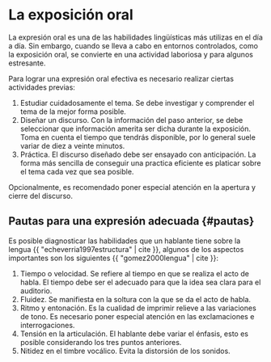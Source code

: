 # La exposición oral

La expresión  oral es  una de las  habilidades lingüísticas más  utilizas en  el día a  día. Sin
embargo, cuando se lleva  a cabo en entornos controlados, como la  exposición oral, se convierte
en una actividad laboriosa y para algunos estresante.

Para lograr una expresión oral efectiva es necesario realizar ciertas actividades previas:

1. Estudiar cuidadosamente  el tema. Se debe investigar  y comprender el tema de  la mejor forma
   posible.
2. Diseñar  un  discurso. Con  la  información  del  paso  anterior, se  debe  seleccionar  que
   información amerita  ser dicha durante  la exposición. Toma en  cuenta el tiempo  que tendrás
   disponible, por lo general suele variar de diez a veinte minutos.
3. Práctica. El discurso  diseñado debe ser ensayado con anticipación. La  forma más sencilla de
   conseguir una practica eficiente es platicar sobre el tema cada vez que sea posible.

Opcionalmente, es recomendado poner especial atención en la apertura y cierre del discurso.

## Pautas para una expresión adecuada {#pautas}

Es  posible   diagnosticar  las  habilidades   que  un  hablante   tiene  sobre  la   lengua  {{
"echeverria1997estructura" | cite }}, algunos de  los aspectos importantes son los siguientes {{
"gomez2000lengua" | cite }}:

1. Tiempo o velocidad. Se  refiere al tiempo en que se realiza el acto  de habla. El tiempo debe
   ser el adecuado para que la idea sea clara para el auditorio.
2. Fluidez. Se manifiesta en la soltura con la que se da el acto de habla.
3. Ritmo  y entonación.   Es la cualidad  de imprimir  relieve a las  variaciones de  tono.  Es
   necesario poner especial atención en las exclamaciones e interrogaciones.
4. Tensión en la articulación. El hablante  debe variar el énfasis, esto es posible considerando
   los tres puntos anteriores.
5. Nitidez en el timbre vocálico. Evita la distorsión de los sonidos.


